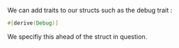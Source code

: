 We can add traits to our structs such as the debug trait :
```rust
#[derive(Debug)]
```

We specifiy this ahead of the struct in question.